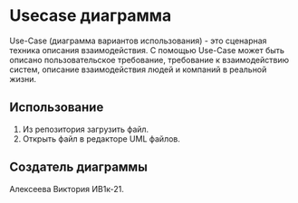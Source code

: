 # Usecase диаграмма
Use-Сase (диаграмма вариантов использования) - это сценарная техника описания взаимодействия. С помощью Use-Case может быть описано пользовательское требование, требование к взаимодействию систем, описание взаимодействия людей и компаний в реальной жизни.
## Использование
1. Из репозитория загрузить файл.
2. Открыть файл в редакторе UML файлов.
## Создатель диаграммы
Алексеева Виктория ИВ1к-21.

